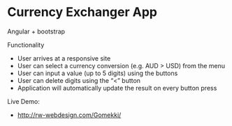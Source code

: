 # Currency Exchanger App
Angular + bootstrap

Functionality

-  User arrives at a responsive site
-  User can select a currency conversion (e.g. AUD > USD) from the menu
-  User can input a value (up to 5 digits) using the buttons
-  User can delete digits using the “<” button
-  Application will automatically update the result on every button press


Live Demo:
-  <http://rw-webdesign.com/Gomekki/>

